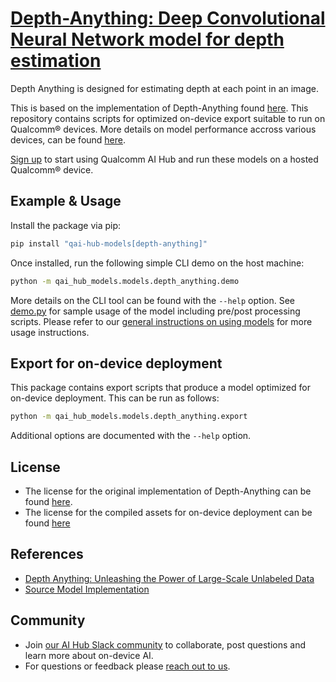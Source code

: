 # [Depth-Anything: Deep Convolutional Neural Network model for depth estimation](https://aihub.qualcomm.com/models/depth_anything)

Depth Anything is designed for estimating depth at each point in an image.

This is based on the implementation of Depth-Anything found [here](https://github.com/huggingface/transformers/tree/main/src/transformers/models/depth_anything). This repository contains scripts for optimized on-device
export suitable to run on Qualcomm® devices. More details on model performance
accross various devices, can be found [here](https://aihub.qualcomm.com/models/depth_anything).

[Sign up](https://myaccount.qualcomm.com/signup) to start using Qualcomm AI Hub and run these models on a hosted Qualcomm® device.




## Example & Usage

Install the package via pip:
```bash
pip install "qai-hub-models[depth-anything]"
```


Once installed, run the following simple CLI demo on the host machine:

```bash
python -m qai_hub_models.models.depth_anything.demo
```
More details on the CLI tool can be found with the `--help` option. See
[demo.py](demo.py) for sample usage of the model including pre/post processing
scripts. Please refer to our [general instructions on using
models](../../../#getting-started) for more usage instructions.

## Export for on-device deployment

This package contains export scripts that produce a model optimized for
on-device deployment. This can be run as follows:

```bash
python -m qai_hub_models.models.depth_anything.export
```
Additional options are documented with the `--help` option.


## License
* The license for the original implementation of Depth-Anything can be found
  [here](https://github.com/huggingface/transformers/blob/main/LICENSE).
* The license for the compiled assets for on-device deployment can be found [here](https://qaihub-public-assets.s3.us-west-2.amazonaws.com/qai-hub-models/Qualcomm+AI+Hub+Proprietary+License.pdf)


## References
* [Depth Anything: Unleashing the Power of Large-Scale Unlabeled Data](https://arxiv.org/abs/2401.10891)
* [Source Model Implementation](https://github.com/huggingface/transformers/tree/main/src/transformers/models/depth_anything)



## Community
* Join [our AI Hub Slack community](https://aihub.qualcomm.com/community/slack) to collaborate, post questions and learn more about on-device AI.
* For questions or feedback please [reach out to us](mailto:ai-hub-support@qti.qualcomm.com).
